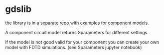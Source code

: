 # gdslib

the library is in a separate [repo](https://github.com/gdsfactory/gdslib) with examples for component models.

A component circuit model returns Sparameters for different settings.

If the model is not good valid for your component you can create your own model with FDTD simulations. (see Sparameters jupyter notebook)
